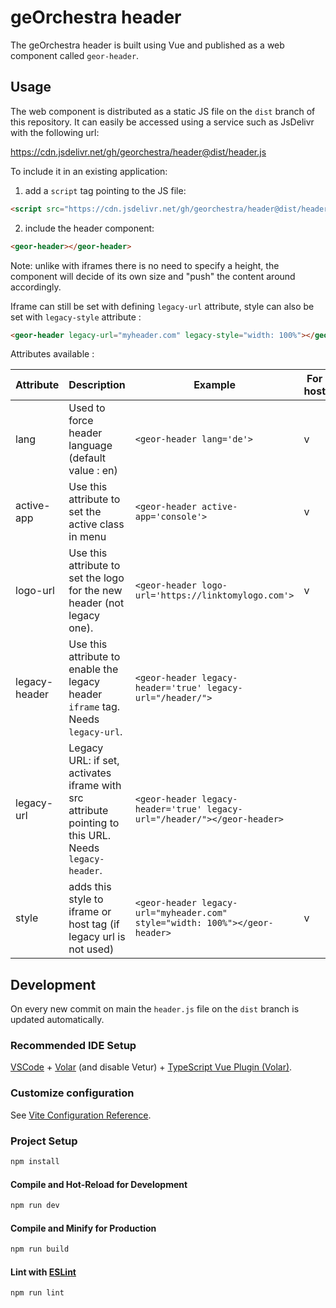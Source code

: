 # geOrchestra header

The geOrchestra header is built using Vue and published as a web component called `geor-header`.

## Usage

The web component is distributed as a static JS file on the `dist` branch of this repository. It can easily be accessed using a service such as JsDelivr with the following url:

https://cdn.jsdelivr.net/gh/georchestra/header@dist/header.js

To include it in an existing application:

1. add a `script` tag pointing to the JS file:

```html
<script src="https://cdn.jsdelivr.net/gh/georchestra/header@dist/header.js"></script>
```

2. include the header component:

```html
<geor-header></geor-header>
```

Note: unlike with iframes there is no need to specify a height, the component will decide of its own size and "push" the content around accordingly.

Iframe can still be set with defining `legacy-url` attribute, style can also be set with `legacy-style` attribute :

```html
<geor-header legacy-url="myheader.com" legacy-style="width: 100%"></geor-header>
```

Attributes available :

| Attribute     | Description                                                                                          | Example                                                                     | For host | For legacy |
| ------------- | ---------------------------------------------------------------------------------------------------- | --------------------------------------------------------------------------- | -------- | ---------- |
| lang          | Used to force header language (default value : en)                                                   | `<geor-header lang='de'>`                                                   | v        |            |
| active-app    | Use this attribute to set the active class in menu                                                   | `<geor-header active-app='console'>`                                        | v        | v          |
| logo-url      | Use this attribute to set the logo for the new header (not legacy one).                              | `<geor-header logo-url='https://linktomylogo.com'>`                         | v        |            |
| legacy-header | Use this attribute to enable the legacy header `iframe` tag. Needs `legacy-url`.                     | `<geor-header legacy-header='true' legacy-url="/header/">`                  |          | v          |
| legacy-url    | Legacy URL: if set, activates iframe with src attribute pointing to this URL. Needs `legacy-header`. | `<geor-header legacy-header='true' legacy-url="/header/"></geor-header>`    |          | v          |
| style         | adds this style to iframe or host tag (if legacy url is not used)                                    | `<geor-header legacy-url="myheader.com" style="width: 100%"></geor-header>` | v        | v          |

## Development

On every new commit on main the `header.js` file on the `dist` branch is updated automatically.

### Recommended IDE Setup

[VSCode](https://code.visualstudio.com/) + [Volar](https://marketplace.visualstudio.com/items?itemName=Vue.volar) (and disable Vetur) + [TypeScript Vue Plugin (Volar)](https://marketplace.visualstudio.com/items?itemName=Vue.vscode-typescript-vue-plugin).

### Customize configuration

See [Vite Configuration Reference](https://vitejs.dev/config/).

### Project Setup

```sh
npm install
```

#### Compile and Hot-Reload for Development

```sh
npm run dev
```

#### Compile and Minify for Production

```sh
npm run build
```

#### Lint with [ESLint](https://eslint.org/)

```sh
npm run lint
```

